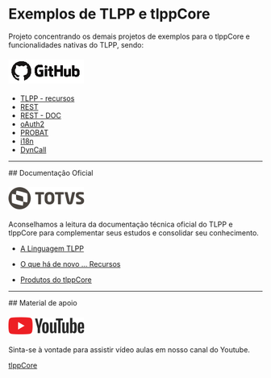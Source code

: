 # Exemplos de TLPP e tlppCore

Projeto concentrando os demais projetos de exemplos para o tlppCore  e funcionalidades nativas do TLPP, sendo:

#### ![GitHub](github-logo.png)

* [TLPP - recursos](https://github.com/totvs/tlpp-core-resources)
* [REST](https://github.com/totvs/tlpp-sample-rest)
* [REST - DOC](https://github.com/totvs/tlpp-sample-rest-documentation)
* [oAuth2](https://github.com/totvs/tlpp-oAuth2)
* [PROBAT](https://github.com/totvs/tlpp-probat-samples)
* [i18n](https://github.com/totvs/tlpp-i18n-samples)
* [DynCall](https://github.com/totvs/tlpp-dyncall-samples)

<hr/>
## Documentação Oficial

#### ![TOTVS TDN](logo-totvs.png)

Aconselhamos a leitura da documentação técnica oficial do TLPP e tlppCore para complementar seus estudos e consolidar seu conhecimento.

* [A Linguagem TLPP](https://tdn.totvs.com/pages/viewpage.action?pageId=334340072)

* [O que há de novo ... Recursos](https://tdn.totvs.com/pages/viewpage.action?pageId=619741219)

* [Produtos do tlppCore](https://tdn.totvs.com/display/tec/Produtos+do+tlppCore)


<hr/>
## Material de apoio

#### ![Canal Youtube](youtube.png)

Sinta-se à vontade para assistir vídeo aulas em nosso canal do Youtube.

[tlppCore](https://www.youtube.com/@tlppcore5646)
